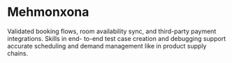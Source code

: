# Mehmonxona
Validated booking flows, room availability sync, and third-party payment integrations. Skills in end- to-end test case creation and debugging support accurate scheduling and demand management like in product supply chains.
